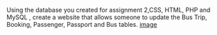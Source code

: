 Using the database you created for assignment 2,CSS, HTML, PHP and MySQL , create a website  that allows someone to update the Bus Trip, Booking, Passenger, Passport and Bus tables.  [image](https://github.com/user-attachments/assets/f459d14c-df97-401b-b752-10ff7447a60b)
